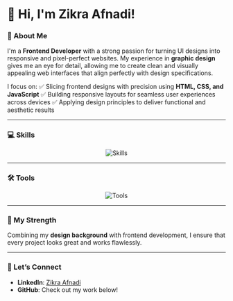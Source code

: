 # 👋 Hi, I'm Zikra Afnadi!

### 🚀 About Me
I'm a **Frontend Developer** with a strong passion for turning UI designs into responsive and pixel-perfect websites. My experience in **graphic design** gives me an eye for detail, allowing me to create clean and visually appealing web interfaces that align perfectly with design specifications.

I focus on:
✅ Slicing frontend designs with precision using **HTML, CSS, and JavaScript**
✅ Building responsive layouts for seamless user experiences across devices
✅ Applying design principles to deliver functional and aesthetic results

---

### 💻 Skills
<div align="center">
  <img src="https://skillicons.dev/icons?i=html,css,bootstrap,tailwind,sass,js,dart,flutter,pyhton,wordpress,webflow" alt="Skills" />
</div>

---

### 🛠 Tools
<div align="center">
  <img src="https://skillicons.dev/icons?i=figma,photoshop,ai,vscode,git,github,aws,notion,discord" alt="Tools" />
</div>

---

### 🎯 My Strength
Combining my **design background** with frontend development, I ensure that every project looks great and works flawlessly.

---

### 📢 Let’s Connect
- **LinkedIn**: [Zikra Afnadi](https://www.linkedin.com/in/zikraafnadi/)
- **GitHub**: Check out my work below!
